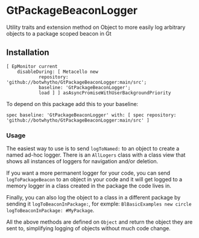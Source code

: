 # GtPackageBeaconLogger
Utility traits and extension method on Object to more easily log arbitrary objects to a package scoped beacon in Gt
## Installation

```Smalltalk
[ EpMonitor current
	disableDuring: [ Metacello new
			repository: 'github://botwhytho/GtPackageBeaconLogger:main/src';
			baseline: 'GtPackageBeaconLogger';
			load ] ] asAsyncPromiseWithUserBackgroundPriority
```

To depend on this package add this to your baseline:

```Smalltalk
spec baseline: 'GtPackageBeaconLogger' with: [ spec repository: 'github://botwhytho/GtPackageBeaconLogger:main/src' ]
```

### Usage

The easiest way to use is to send `logToNamed:` to an object to create a named ad-hoc logger. There is an `AllLogers` class with a class view that shows all instances of loggers for navigation and/or deletion.

If you want a more permanent logger for your code, you can send `logToPackageBeacon` to an object in your code and it will get logged to a memory logger in a class created in the package the code lives in.

Finally, you can also log the object to a class in a different package by sending it `logToBeaconInPackage:`, for exmple: `BlBasicExamples new circle logToBeaconInPackage: #MyPackage`.

All the above methods are defined on `Object` and return the object they are sent to, simplifying logging of objects without much code change.